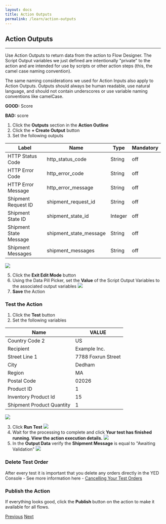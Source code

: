 ```yaml
---
layout: docs
title: Action Outputs
permalink: /learn/action-outputs
---
```


## Action Outputs

---

Use Action Outputs to return data from the action to Flow Designer. The Script Output variables we just defined are intentionally "private" to the action and are intended for use by scripts or other action steps (this, the camel case naming convention).

The same naming considerations we used for Action Inputs also apply to Action Outputs. Outputs should always be human readable, use natural language, and should not contain underscores or use variable naming conventions like camelCase.

**GOOD:** Score

**BAD:** score

1. Click the **Outputs** section in the **Action Outline**
2. Click the **+ Create Output** button
3. Set the following outputs

| **Label**              | **Name**               | **Type** | **Mandatory** |
| ---------------------- | ---------------------- | -------- | ------------- |
| HTTP Status Code       | http_status_code       | String   | off           |
| HTTP Error Code        | http_error_code        | String   | off           |
| HTTP Error Message     | http_error_message     | String   | off           |
| Shipment Request ID    | shipment_request_id    | String   | off           |
| Shipment State ID      | shipment_state_id      | Integer  | off           |
| Shipment State Message | shipment_state_message | String   | off           |
| Shipment Messages      | shipment_messages      | String   | off           |

![]({{site.baseurl}}/assets/images/33-create-action-output.png)

5. Click the **Exit Edit Mode** button
6. Using the Data Pill Picker, set the **Value** of the Script Output Variables to the associated output variables
   ![]({{site.baseurl}}/assets/images/34-action-output.png)
7. **Save** the Action

### Test the Action

1. Click the **Test** button
2. Set the following variables

| **Name**                  | **VALUE**          |
| ------------------------- | ------------------ |
| Country Code 2            | US                 |
| Recipient                 | Example Inc.       |
| Street Line 1             | 7788 Foxrun Street |
| City                      | Dedham             |
| Region                    | MA                 |
| Postal Code               | 02026              |
| Product ID                | 1                  |
| Inventory Product Id      | 15                 |
| Shipment Product Quantity | 1                  |

![]({{site.baseurl}}/assets/images/35-test-input.png)

3. Click **Run Test**
   ![]({{site.baseurl}}/assets/images/35-test.png)
4. Wait for the processing to complete and click **Your test has finished running. View the action execution details.**
   ![]({{site.baseurl}}/assets/images/36-test-finished.png)
5. In the **Output Data** verify the **Shipment Message** is equal to "Awaiting Validation"
   ![]({{site.baseurl}}/assets/images/36-test-validate.png)

### Delete Test Order

After every test it is important that you delete any orders directly in the YED Console - See more information here - [Cancelling Your Test Orders](https://github.com/YubicoLabs/yed-spoke-example#cancelling-your-test-orders)

### Publish the Action

If everything looks good, click the **Publish** button on the action to make it available for all flows.

<div class="btns">
  <a class="btn--secondary" href="/yed-spoke-example/learn/output-script">Previous</a>
  <a class="btn" href="/yed-spoke-example/learn/create-shipment-request-flow">Next</a>
</div>
